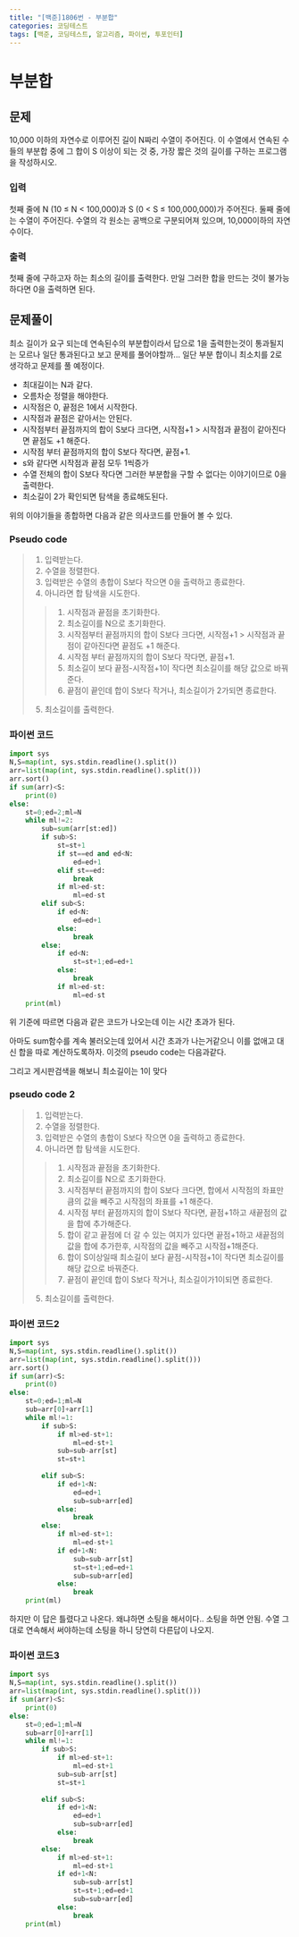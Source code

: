 ```yaml
---
title: "[백준]1806번 - 부분합"
categories: 코딩테스트
tags: [백준, 코딩테스트, 알고리즘, 파이썬, 투포인터]
---
```


# 부분합

## 문제

10,000 이하의 자연수로 이루어진 길이 N짜리 수열이 주어진다. 이 수열에서 연속된 수들의 부분합 중에 그 합이 S 이상이 되는 것 중, 가장 짧은 것의 길이를 구하는 프로그램을 작성하시오.

### 입력

첫째 줄에 N (10 ≤ N < 100,000)과 S (0 < S ≤ 100,000,000)가 주어진다. 둘째 줄에는 수열이 주어진다. 수열의 각 원소는 공백으로 구분되어져 있으며, 10,000이하의 자연수이다.

### 출력

첫째 줄에 구하고자 하는 최소의 길이를 출력한다. 만일 그러한 합을 만드는 것이 불가능하다면 0을 출력하면 된다.

## 문제풀이

최소 길이가 요구 되는데 연속된수의 부분합이라서 답으로 1을 출력한는것이 통과될지는 모르나 일단 통과된다고 보고 문제를 풀어야할까... 일단 부분 합이니 최소치를 2로 생각하고 문제를 풀 예정이다.

* 최대길이는 N과 같다.
* 오름차순 정렬을 해야한다.
* 시작점은 0, 끝점은 1에서 시작한다.
* 시작점과 끝점은 같아서는 안된다.
* 시작점부터 끝점까지의 합이 S보다 크다면, 시작점+1 > 시작점과 끝점이 같아진다면 끝점도 +1 해준다.
* 시작점 부터 끝점까지의 합이 S보다 작다면, 끝점+1. 
* s와 같다면 시작점과 끝점 모두 1씩증가
* 수열 전체의 합이 S보다 작다면 그러한 부분합을 구할 수 없다는 이야기이므로 0을 출력한다.
* 최소길이 2가 확인되면 탐색을 종료해도된다.

위의 이야기들을 종합하면 다음과 같은 의사코드를 만들어 볼 수 있다.



### Pseudo code

> 1. 입력받는다.
> 2. 수열을 정렬한다.
> 3. 입력받은 수열의 총합이 S보다 작으면 0을 출력하고 종료한다.
> 4. 아니라면 합 탐색을 시도한다.
>
> > 1. 시작점과 끝점을 초기화한다.
> > 2. 최소길이를 N으로 초기화한다.
> > 3. 시작점부터 끝점까지의 합이 S보다 크다면, 시작점+1 > 시작점과 끝점이 같아진다면 끝점도 +1 해준다.
> > 4. 시작점 부터 끝점까지의 합이 S보다 작다면, 끝점+1.
> > 5. 최소길이 보다 끝점-시작점+1이 작다면 최소길이를 해당 값으로 바꿔준다.
> > 6. 끝점이 끝인데 합이 S보다 작거나, 최소길이가 2가되면 종료한다.
>
> 5. 최소길이를 출력한다.



### 파이썬 코드

```python
import sys
N,S=map(int, sys.stdin.readline().split())
arr=list(map(int, sys.stdin.readline().split()))
arr.sort()
if sum(arr)<S:
    print(0)
else:
    st=0;ed=2;ml=N
    while ml!=2:
        sub=sum(arr[st:ed])
        if sub>S:
            st=st+1
            if st==ed and ed<N:
                ed=ed+1
            elif st==ed:
                break
            if ml>ed-st:
                ml=ed-st
        elif sub<S:
            if ed<N:
                ed=ed+1
            else:
                break
        else:
            if ed<N:
                st=st+1;ed=ed+1
            else:
                break
            if ml>ed-st:
                ml=ed-st    
    print(ml)    
```

위 기준에 따르면 다음과 같은 코드가 나오는데 이는 시간 초과가 된다.

아마도 sum함수를 계속 불러오는데 있어서 시간 초과가 나는거같으니 이를 없애고 대신 합을 따로 계산하도록하자. 이것의 pseudo code는 다음과같다.

그리고 게시판검색을 해보니 최소길이는 1이 맞다

### pseudo code 2

> 1. 입력받는다.
> 2. 수열을 정렬한다.
> 3. 입력받은 수열의 총합이 S보다 작으면 0을 출력하고 종료한다.
> 4. 아니라면 합 탐색을 시도한다.
>
> > 1. 시작점과 끝점을 초기화한다.
> > 2. 최소길이를 N으로 초기화한다.
> > 3. 시작점부터 끝점까지의 합이 S보다 크다면, 합에서  시작점의 좌표만큼의 값을 빼주고 시작점의 좌표를 +1 해준다.
> > 4. 시작점 부터 끝점까지의 합이 S보다 작다면, 끝점+1하고 새끝점의 값을 합에 추가해준다.
> > 5. 합이 같고 끝점에 더 갈 수 있는 여지가 있다면 끝점+1하고 새끝점의 값을 합에 추가한후, 시작점의 값을 빼주고 시작점+1해준다.
> > 6. 합이 S이상일때 최소길이 보다 끝점-시작점+1이 작다면 최소길이를 해당 값으로 바꿔준다.
> > 7. 끝점이 끝인데 합이 S보다 작거나, 최소길이가1이되면 종료한다.
>
> 5. 최소길이를 출력한다.

### 파이썬 코드2

```python
import sys
N,S=map(int, sys.stdin.readline().split())
arr=list(map(int, sys.stdin.readline().split()))
arr.sort()
if sum(arr)<S:
    print(0)
else:
    st=0;ed=1;ml=N
    sub=arr[0]+arr[1]
    while ml!=1:
        if sub>S:
            if ml>ed-st+1:
                ml=ed-st+1
            sub=sub-arr[st]
            st=st+1
            
        elif sub<S:
            if ed+1<N:
                ed=ed+1
                sub=sub+arr[ed]
            else:
                break
        else:
            if ml>ed-st+1:
                ml=ed-st+1
            if ed+1<N:
                sub=sub-arr[st]
                st=st+1;ed=ed+1
                sub=sub+arr[ed]
            else:
                break
    print(ml)    

```

하지만 이 답은 틀렸다고 나온다. 왜냐하면 소팅을 해서이다.. 소팅을 하면 안됨. 수열 그대로 연속해서 써야하는데 소팅을 하니 당연히 다른답이 나오지.

### 파이썬 코드3

```python
import sys
N,S=map(int, sys.stdin.readline().split())
arr=list(map(int, sys.stdin.readline().split()))
if sum(arr)<S:
    print(0)
else:
    st=0;ed=1;ml=N
    sub=arr[0]+arr[1]
    while ml!=1:
        if sub>S:
            if ml>ed-st+1:
                ml=ed-st+1
            sub=sub-arr[st]
            st=st+1
            
        elif sub<S:
            if ed+1<N:
                ed=ed+1
                sub=sub+arr[ed]
            else:
                break
        else:
            if ml>ed-st+1:
                ml=ed-st+1
            if ed+1<N:
                sub=sub-arr[st]
                st=st+1;ed=ed+1
                sub=sub+arr[ed]
            else:
                break
    print(ml)   
```


